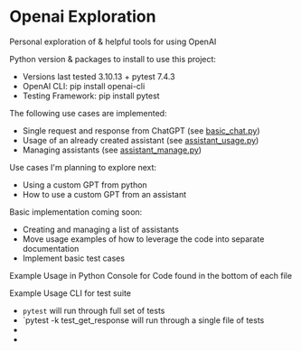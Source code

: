 # Openai Exploration
Personal exploration of &amp; helpful tools for using OpenAI

Python version & packages to install to use this project:
- Versions last tested 3.10.13 + pytest 7.4.3
- OpenAI CLI: pip install openai-cli
- Testing Framework: pip install pytest

The following use cases are implemented:
- Single request and response from ChatGPT (see [basic_chat.py](openai_exploration/basic_chat.py))
- Usage of an already created assistant (see [assistant_usage.py](openai_exploration/assistant_usage.py))
- Managing assistants (see [assistant_manage.py](openai_exploration/assistant_manage.py))

Use cases I'm planning to explore next:
- Using a custom GPT from python
- How to use a custom GPT from an assistant

Basic implementation coming soon:
- Creating and managing a list of assistants
- Move usage examples of how to leverage the code into separate documentation
- Implement basic test cases

Example Usage in Python Console for Code found in the bottom of each file

Example Usage CLI for test suite
- `pytest` will run through full set of tests
- `pytest -k test_get_response will run through a single file of tests
- 
- 
